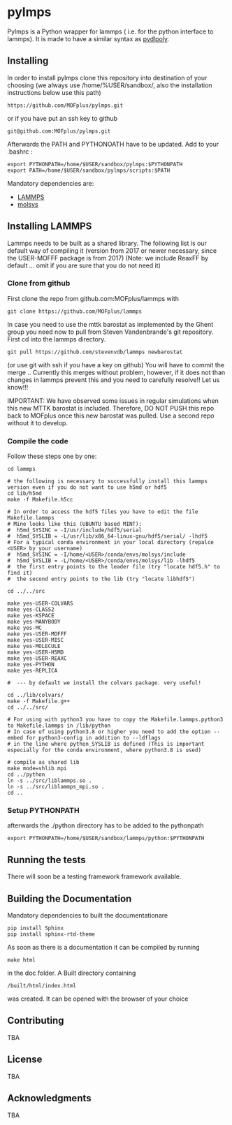 # pylmps

Pylmps is a Python wrapper for lammps ( i.e. for the python interface to lammps). It is made to have a similar syntax as [pydlpoly](https://github.com/MOFplus/pydlpoly).

## Installing

In order to install pylmps clone this repository into destination of your choosing (we always use /home/%USER/sandbox/, also the installation instructions below use this path)

```
https://github.com/MOFplus/pylmps.git
```
or if you have put an ssh key to github
```
git@github.com:MOFplus/pylmps.git
```

Afterwards the PATH and PYTHONOATH have to be updated. Add to your .bashrc :
```
export PYTHONPATH=/home/$USER/sandbox/pylmps:$PYTHONPATH
export PATH=/home/$USER/sandbox/pylmps/scripts:$PATH
```

Mandatory dependencies are:

* [LAMMPS](https://github.com/MOFplus/lammps)
* [molsys](https://github.com/MOFplus/molsys) 

## Installing LAMMPS

Lammps needs to be built as a shared library. The following list is our default way of compiling it 
(version from 2017 or newer necessary, since the USER-MOFFF package is from 2017)
(Note: we include ReaxFF by default ... omit if you are sure that you do not need it)

### Clone from github

First clone the repo from github.com:MOFplus/lammps with
```
git clone https://github.com/MOFplus/lammps
```

In case you need to use the mttk barostat as implemented by the Ghent group you need now to pull from
Steven Vandenbrande's git repository. First cd into the lammps directory.
```
git pull https://github.com/stevenvdb/lammps newbarostat
```
(or use git with ssh if you have a key on github)
You will have to commit the merge .. Currently this merges without problem, however, if it does not than changes in lammps
prevent this and you need to carefully resolve!! Let us know!!!

IMPORTANT: We have observed some issues in regular simulations when this new MTTK barostat is included. Therefore, DO NOT PUSH this
repo back to MOFplus once this new barostat was pulled. Use a second repo without it to develop.

### Compile the code

Follow these steps one by one:

```
cd lammps

# the following is necessary to successfully install this lammps version even if you do not want to use h5md or hdf5
cd lib/h5md
make -f Makefile.h5cc

# In order to access the hdf5 files you have to edit the file Makefile.lammps
# Mine looks like this (UBUNTU based MINT):
#  h5md_SYSINC = -I/usr/include/hdf5/serial
#  h5md_SYSLIB = -L/usr/lib/x86_64-linux-gnu/hdf5/serial/ -lhdf5
# For a typical conda environment in your local directory (repalce <USER> by your username)
#  h5md_SYSINC = -I/home/<USER>/conda/envs/molsys/include
#  h5md_SYSLIB = -L/home/<USER>/conda/envs/molsys/lib -lhdf5
#  the first entry points to the leader file (try "locate hdf5.h" to find it)
#  the second entry points to the lib (try "locate libhdf5")

cd ../../src

make yes-USER-COLVARS
make yes-CLASS2
make yes-KSPACE
make yes-MANYBODY
make yes-MC
make yes-USER-MOFFF
make yes-USER-MISC
make yes-MOLECULE
make yes-USER-H5MD
make yes-USER-REAXC
make yes-PYTHON
make yes-REPLICA

#  --- by default we install the colvars package. very useful!

cd ../lib/colvars/
make -f Makefile.g++
cd ../../src/

# For using with python3 you have to copy the Makefile.lammps.python3 to Makefile.lammps in /lib/python
# In case of using python3.8 or higher you need to add the option --embed for python3-config in addition to --ldflags
# in the line where python_SYSLIB is defined (This is important especially for the conda environment, where python3.8 is used)

# compile as shared lib 
make mode=shlib mpi
cd ../python
ln -s ../src/liblammps.so .
ln -s ../src/liblammps_mpi.so .
cd ..
```

### Setup PYTHONPATH

afterwards the ./python directory has to be added to the pythonpath
```
export PYTHONPATH=/home/$USER/sandbox/lammps/python:$PYTHONPATH
```

## Running the tests

There will soon be a testing framework framework available.

## Building the Documentation
Mandatory dependencies to built the documentationare
```
pip install Sphinx
pip install sphinx-rtd-theme
```

As soon as there is a documentation it can be compiled by running
```
make html
```
in the doc folder.
A Built directory containing
```
/built/html/index.html 
```
was created. It can be opened with the browser of your choice



## Contributing

TBA

## License

TBA

## Acknowledgments

TBA
